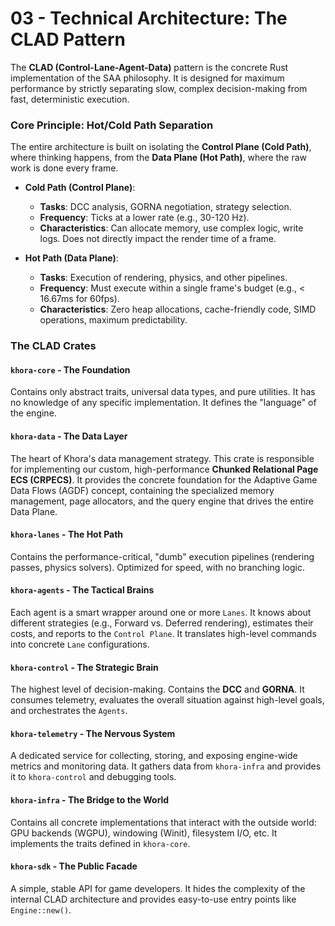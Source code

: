 # 03 - Technical Architecture: The CLAD Pattern

The **CLAD (Control-Lane-Agent-Data)** pattern is the concrete Rust implementation of the SAA philosophy. It is designed for maximum performance by strictly separating slow, complex decision-making from fast, deterministic execution.

### Core Principle: Hot/Cold Path Separation

The entire architecture is built on isolating the **Control Plane (Cold Path)**, where thinking happens, from the **Data Plane (Hot Path)**, where the raw work is done every frame.

*   **Cold Path (Control Plane)**:
    *   **Tasks**: DCC analysis, GORNA negotiation, strategy selection.
    *   **Frequency**: Ticks at a lower rate (e.g., 30-120 Hz).
    *   **Characteristics**: Can allocate memory, use complex logic, write logs. Does not directly impact the render time of a frame.

*   **Hot Path (Data Plane)**:
    *   **Tasks**: Execution of rendering, physics, and other pipelines.
    *   **Frequency**: Must execute within a single frame's budget (e.g., < 16.67ms for 60fps).
    *   **Characteristics**: Zero heap allocations, cache-friendly code, SIMD operations, maximum predictability.

### The CLAD Crates

#### `khora-core` - The Foundation
Contains only abstract traits, universal data types, and pure utilities. It has no knowledge of any specific implementation. It defines the "language" of the engine.

#### `khora-data` - The Data Layer
The heart of Khora's data management strategy. This crate is responsible for implementing our custom, high-performance **Chunked Relational Page ECS (CRPECS)**. It provides the concrete foundation for the Adaptive Game Data Flows (AGDF) concept, containing the specialized memory management, page allocators, and the query engine that drives the entire Data Plane.

#### `khora-lanes` - The Hot Path
Contains the performance-critical, "dumb" execution pipelines (rendering passes, physics solvers). Optimized for speed, with no branching logic.

#### `khora-agents` - The Tactical Brains
Each agent is a smart wrapper around one or more `Lanes`. It knows about different strategies (e.g., Forward vs. Deferred rendering), estimates their costs, and reports to the `Control Plane`. It translates high-level commands into concrete `Lane` configurations.

#### `khora-control` - The Strategic Brain
The highest level of decision-making. Contains the **DCC** and **GORNA**. It consumes telemetry, evaluates the overall situation against high-level goals, and orchestrates the `Agents`.

#### `khora-telemetry` - The Nervous System
A dedicated service for collecting, storing, and exposing engine-wide metrics and monitoring data. It gathers data from `khora-infra` and provides it to `khora-control` and debugging tools.

#### `khora-infra` - The Bridge to the World
Contains all concrete implementations that interact with the outside world: GPU backends (WGPU), windowing (Winit), filesystem I/O, etc. It implements the traits defined in `khora-core`.

#### `khora-sdk` - The Public Facade
A simple, stable API for game developers. It hides the complexity of the internal CLAD architecture and provides easy-to-use entry points like `Engine::new()`.